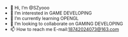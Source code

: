 - 👋 Hi, I’m @SZyooo
- 👀 I’m interested in GAME DEVELOPING
- 🌱 I’m currently learning OPENGL
- 💞️ I’m looking to collaborate on GAMING DEVELOPING
- 📫 How to reach me E-mail:18742024073@163.com

<!---
SZyooo/SZyooo is a ✨ special ✨ repository because its `README.md` (this file) appears on your GitHub profile.
You can click the Preview link to take a look at your changes.
--->
